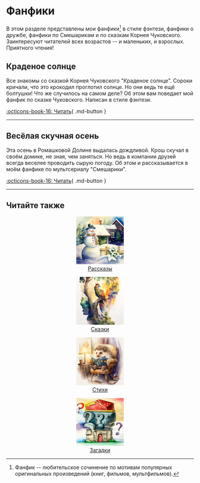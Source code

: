# Фанфики

В этом разделе представлены мои фанфики[^1] в стиле фэнтези, фанфики о дружбе, фанфики по Смешарикам и по сказкам Корнея Чуковского. Заинтересуют читателей всех возрастов -- и маленьких, и взрослых. Приятного чтения!

[^1]: Фанфик -- любительское сочинение по мотивам популярных оригинальных произведений (книг, фильмов, мультфильмов).


## Краденое солнце

Все знакомы со сказкой Корнея Чуковского "Краденое солнце". Сороки кричали, что это крокодил проглотил солнце. Но они ведь те ещё болтушки! Что же случилось на самом деле? Об этом вам поведает мой фанфик по сказке Чуковского. Написан в стиле фэнтези.

[:octicons-book-16: Читать](stolen-sun.md){ .md-button }

---

## Весёлая скучная осень

Эта осень в Ромашковой Долине выдалась дождливой. Крош скучал в своём домике, не зная, чем заняться. Но ведь в компании друзей всегда веселее проводить сырую погоду. Об этом и рассказывается в моём фанфике по мультсериалу "Смешарики".

[:octicons-book-16: Читать](smeshariki.md){ .md-button }

---

## Читайте также

<div align="center">

<div class="menu-figures">
<a href="../stories">
<figure><img class="menu-img" width="128" height="128" src="../images/small/snowman.jpg" />
<figcaption>Рассказы</figcaption>
</figure></a>
</div>

<div class="menu-figures">
<a href="../tales">
<figure><img class="menu-img" width="128" height="128" src="../images/small/bird-princess.jpg" />
<figcaption>Сказки</figcaption>
</figure></a>
</div>

<div class="menu-figures">
<a href="../poems">
<figure><img class="menu-img" width="128" height="128" src="../images/small/dad-hedgehog.jpg" />
<figcaption>Стихи</figcaption>
</figure></a>
</div>

<div class="menu-figures">
<a href="../riddles">
<figure><img class="menu-img" width="128" height="128" src="../images/small/riddles.jpg" />
<figcaption>Загадки</figcaption>
</figure></a>
</div>

</div>